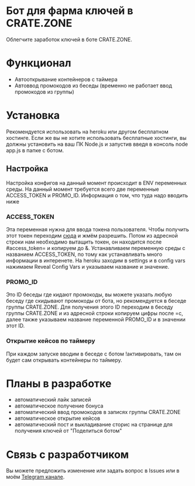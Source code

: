 # Бот для фарма ключей в CRATE.ZONE

Облегчите заработок ключей в боте CRATE.ZONE.

# Функционал

- Автооткрывание контейнеров с таймера
- Автоввод промокодов из беседы (временно не работает ввод промокодов из группы)

# Установка

Рекомендуется использовать на heroku или другом бесплатном хостинге. Если же вы не хотите использовать бесплатные хостинги, вы должны установить на ваш ПК Node.js и запустив введя в консоль node app.js в папке с ботом.

## Настройка
Настройка конфигов на данный момент происходит в ENV переменных среды. На данный момент требуется всего две переменные ACCESS_TOKEN и PROMO_ID. Информация о том, что туда надо вводить ниже 

### ACCESS_TOKEN
Эта переменная нужна для ввода токена пользователя. Чтобы получить этот токен переходим [сюда](https://oauth.vk.com/authorize?client_id=2685278&scope=1073737727&redirect_uri=https://oauth.vk.com/blank.html&display=page&response_type=token&revoke=1) и жмём разрешить. Потом из адресной строки нам необходимо вытащить токен, он находится после #access_token= и копируем до &. Устанавливаем переменную среды с названием ACCESS_TOKEN, по тому как устанавливать много информации в интеренете. На heroku заходим в settings и в config vars нажимаем Reveal Config Vars и указываем название и значение.

### PROMO_ID
Это ID беседы где кидают промокоды, вы можете указать любую беседу где скидывают промокоды от бота, но рекомендуется в беседе группы CRATE.ZONE. Для получения этого ID переходим в беседу группы CRATE.ZONE и из адресной строки копируем цифры после =c, далее также указываем название переменной PROMO_ID и в значении этот ID.

### Открытие кейсов по таймеру
При каждом запуске вводим в беседе с ботом !активировать, там он будет сам открывать контейнеры по таймеру. 

# Планы в разработке
- автоматический лайк записей
- автоматическое получение бонуса
- автоматический ввод промокодов в записях группы CRATE.ZONE
- автоматическое открытие кейсов 
- автоматический пост и выкладивание сторис на странице для получения ключей от "Поделиться ботом"

# Связь с разработчиком
Вы можете предложить изменение или задать вопрос в Issues или в моём [Telegram канале](нема).